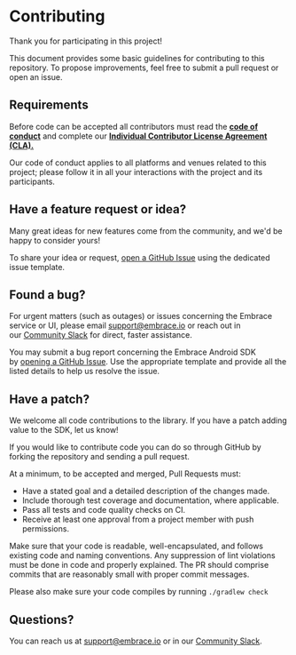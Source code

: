 # Contributing

Thank you for participating in this project!

This document provides some basic guidelines for contributing to this repository. To propose improvements, feel free to submit a pull request or open an issue.

## Requirements

Before code can be accepted all contributors must read the [**code of conduct**](https://github.com/embrace-io/embrace-android-sdk/blob/master/CODE_OF_CONDUCT.md) and complete our [**Individual Contributor License Agreement (CLA).**](https://forms.gle/SjXadmUcVwh6NrU68)

Our code of conduct applies to all platforms and venues related to this project; please follow it in all your interactions with the project and its participants.

## **Have a feature request or idea?**

Many great ideas for new features come from the community, and we'd be happy to consider yours! 

To share your idea or request, [open a GitHub Issue](https://github.com/embrace-io/embrace-android-sdk/issues/new/choose) using the dedicated issue template.

## **Found a bug?**

For urgent matters (such as outages) or issues concerning the Embrace service or UI, please email [support@embrace.io](mailto:support@embrace.io) or reach out in our [Community Slack](https://join.slack.com/t/embraceio-community/shared_invite/zt-ywr4jhzp-DLROX0ndN9a0soHMf6Ksow) for direct, faster assistance.

You may submit a bug report concerning the Embrace Android SDK by [opening a GitHub Issue](https://github.com/embrace-io/embrace-android-sdk/issues/new/choose). Use the appropriate template and provide all the listed details to help us resolve the issue.

## **Have a patch?**

We welcome all code contributions to the library. If you have a patch adding value to the SDK, let us know! 

If you would like to contribute code you can do so through GitHub by forking the repository and sending a pull request. 

At a minimum, to be accepted and merged, Pull Requests must:

- Have a stated goal and a detailed description of the changes made.
- Include thorough test coverage and documentation, where applicable.
- Pass all tests and code quality checks on CI.
- Receive at least one approval from a project member with push permissions.

Make sure that your code is readable, well-encapsulated, and follows existing code and naming conventions. Any suppression of lint violations must be done in code and properly explained. The PR should comprise commits that are reasonably small with proper commit messages. 

Please also make sure your code compiles by running `./gradlew check`

## Questions?

You can reach us at [support@embrace.io](mailto:support@embrace.io) or in our [Community Slack](https://join.slack.com/t/embraceio-community/shared_invite/zt-ywr4jhzp-DLROX0ndN9a0soHMf6Ksow).
